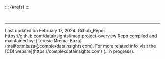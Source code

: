 ::: {#refs}
:::


<br><hr width=100%>

<div id="footer">
Last updated on February 17, 2024.  
Github_Repo: https://github.com/datainsights/imap-project-overview  
Repo compiled and maintained by: [Teresia Mrema-Buza](mailto:tmbuza@complexdatainsights.com).  
For more related info, visit the [CDI website](https://complexdatainsights.com) (...in progress).  
</div>

</div>  <!-- End main container-->
